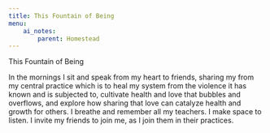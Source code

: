 ```yaml
---
title: This Fountain of Being
menu:
    ai_notes:
        parent: Homestead
---
```

This Fountain of Being

In the mornings I sit and speak from my heart to friends, sharing my from my
central practice which is to heal my system from the violence it has known
and is subjected to, cultivate health and love that bubbles and overflows,
and explore how sharing that love can catalyze health and growth for others.
I breathe and remember all my teachers. I make space to listen. I invite my
friends to join me, as I join them in their practices.
